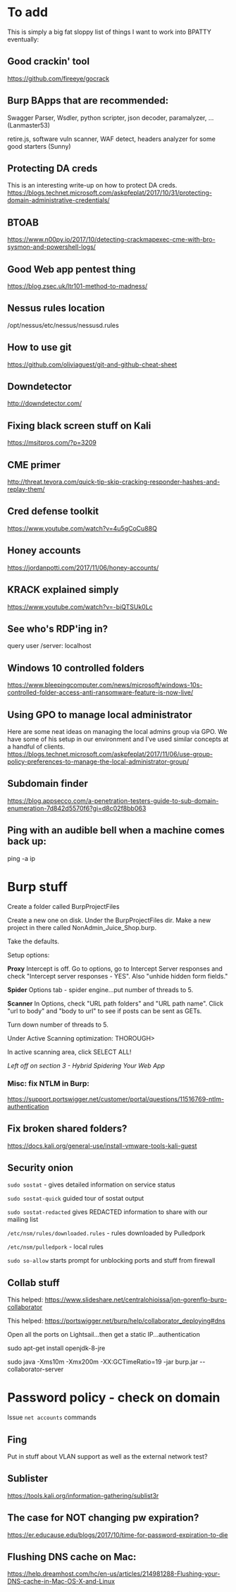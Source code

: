 # To add
This is simply a big fat sloppy list of things I want to work into BPATTY eventually:

## Good crackin' tool

https://github.com/fireeye/gocrack

## Burp BApps that are recommended:

Swagger Parser, Wsdler, python scripter, json decoder, paramalyzer, ... (Lanmaster53)

retire.js, software vuln scanner, WAF detect, headers analyzer for some good starters (Sunny)

## Protecting DA creds
This is an interesting write-up on how to protect DA creds.
https://blogs.technet.microsoft.com/askpfeplat/2017/10/31/protecting-domain-administrative-credentials/

## BTOAB
https://www.n00py.io/2017/10/detecting-crackmapexec-cme-with-bro-sysmon-and-powershell-logs/

## Good Web app pentest thing
https://blog.zsec.uk/ltr101-method-to-madness/

## Nessus rules location

/opt/nessus/etc/nessus/nessusd.rules

## How to use git
https://github.com/oliviaguest/git-and-github-cheat-sheet

## Downdetector
http://downdetector.com/

## Fixing black screen stuff on Kali
https://msitpros.com/?p=3209

## CME primer
http://threat.tevora.com/quick-tip-skip-cracking-responder-hashes-and-replay-them/

## Cred defense toolkit
https://www.youtube.com/watch?v=4u5gCoCu88Q

## Honey accounts
https://jordanpotti.com/2017/11/06/honey-accounts/

## KRACK explained simply
https://www.youtube.com/watch?v=-biQTSUk0Lc

## See who's RDP'ing in?
query user /server: localhost

## Windows 10 controlled folders
https://www.bleepingcomputer.com/news/microsoft/windows-10s-controlled-folder-access-anti-ransomware-feature-is-now-live/

## Using GPO to manage local administrator
Here are some neat ideas on managing the local admins group via GPO. We have some of his setup in our environment and I’ve used similar concepts at a handful of clients. https://blogs.technet.microsoft.com/askpfeplat/2017/11/06/use-group-policy-preferences-to-manage-the-local-administrator-group/

## Subdomain finder
https://blog.appsecco.com/a-penetration-testers-guide-to-sub-domain-enumeration-7d842d5570f6?gi=d8c02f8bb063

## Ping with an audible bell when a machine comes back up:

ping -a ip

# Burp stuff
Create a folder called BurpProjectFiles

Create a new one on disk.  Under the BurpProjectFiles dir.  Make a new project in there called NonAdmin_Juice_Shop.burp.  

Take the defaults.

Setup options:

**Proxy**
Intercept is off.  Go to options, go to Intercept Server responses and check "Intercept server responses - YES".  Also "unhide hidden form fields."  

**Spider**
Options tab - spider engine...put number of threads to 5.

**Scanner**
In Options, check "URL path folders" and "URL path name".  Click "url to body" and "body to url" to see if posts can be sent as GETs.

Turn down number of threads to 5.  

Under Active Scanning optimization: THOROUGH>

In active scanning area, click SELECT ALL!

*Left off on section 3 - Hybrid Spidering Your Web App*

### Misc: fix NTLM in Burp:
https://support.portswigger.net/customer/portal/questions/11516769-ntlm-authentication

## Fix broken shared folders?
https://docs.kali.org/general-use/install-vmware-tools-kali-guest

## Security onion
`sudo sostat` - gives detailed information on service status

`sudo sostat-quick` guided tour of sostat output

`sudo sostat-redacted` gives REDACTED information to share with our mailing list

`/etc/nsm/rules/downloaded.rules` - rules downloaded by Pulledpork

`/etc/nsm/pulledpork` - local rules

`sudo so-allow` starts prompt for unblocking ports and stuff from firewall

## Collab stuff
This helped: https://www.slideshare.net/centralohioissa/jon-gorenflo-burp-collaborator

This helped: https://portswigger.net/burp/help/collaborator_deploying#dns

Open all the ports on Lightsail...then get a static IP...authentication

sudo apt-get install openjdk-8-jre

sudo java -Xms10m -Xmx200m -XX:GCTimeRatio=19 -jar burp.jar --collaborator-server

# Password policy - check on domain
Issue `net accounts` commands

## Fing
Put in stuff about VLAN support as well as the external network test?

## Sublister
https://tools.kali.org/information-gathering/sublist3r

## The case for NOT changing pw expiration?
https://er.educause.edu/blogs/2017/10/time-for-password-expiration-to-die

## Flushing DNS cache on Mac:
https://help.dreamhost.com/hc/en-us/articles/214981288-Flushing-your-DNS-cache-in-Mac-OS-X-and-Linux

